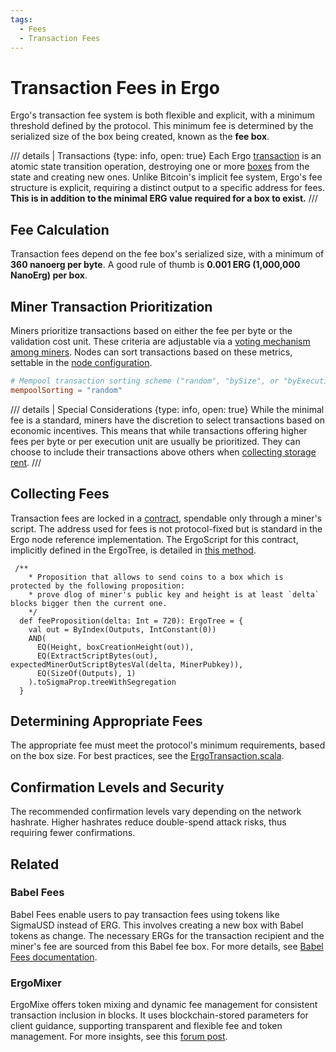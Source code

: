 ```yaml
---
tags:
  - Fees
  - Transaction Fees
---
```


# Transaction Fees in Ergo

Ergo's transaction fee system is both flexible and explicit, with a minimum threshold defined by the protocol. This minimum fee is determined by the serialized size of the box being created, known as the **fee box**.

/// details | Transactions
    {type: info, open: true}
Each Ergo [transaction](transaction.md) is an atomic state transition operation, destroying one or more [boxes](format.md) from the state and creating new ones. Unlike Bitcoin's implicit fee system, Ergo's fee structure is explicit, requiring a distinct output to a specific address for fees. **This is in addition to the minimal ERG value required for a box to exist.**
///

## Fee Calculation

Transaction fees depend on the fee box's serialized size, with a minimum of **360 nanoerg per byte**. A good rule of thumb is **0.001 ERG (1,000,000 NanoErg) per box**.

## Miner Transaction Prioritization

Miners prioritize transactions based on either the fee per byte or the validation cost unit. These criteria are adjustable via a [voting mechanism among miners](governance.md). Nodes can sort transactions based on these metrics, settable in the [node configuration](conf-node.md#mempool).

```conf
# Mempool transaction sorting scheme ("random", "bySize", or "byExecutionCost")
mempoolSorting = "random"
```

/// details | Special Considerations
    {type: info, open: true}
While the minimal fee is a standard, miners have the discretion to select transactions based on economic incentives. This means that while transactions offering higher fees per byte or per execution unit are usually be prioritized. They can choose to include their transactions above others when [collecting storage rent](rent-fees.md).
///

## Collecting Fees

Transaction fees are locked in a [contract](https://ergexplorer.com/addresses#2iHkR7CWvD1R4j1yZg5bkeDRQavjAaVPeTDFGGLZduHyfWMuYpmhHocX8GJoaieTx78FntzJbCBVL6rf96ocJoZdmWBL2fci7NqWgAirppPQmZ7fN9V6z13Ay6brPriBKYqLp1bT2Fk4FkFLCfdPpe), spendable only through a miner's script. The address used for fees is not protocol-fixed but is standard in the Ergo node reference implementation. The ErgoScript for this contract, implicitly defined in the ErgoTree, is detailed in [this method](https://github.com/ScorexFoundation/sigmastate-interpreter/blob/f85f03cc8f063ae7f68d559371733c2b6bbc929a/sigmastate/src/main/scala/org/ergoplatform/ErgoScriptPredef.scala#L72).

```
 /**
    * Proposition that allows to send coins to a box which is protected by the following proposition:
    * prove dlog of miner's public key and height is at least `delta` blocks bigger then the current one.
    */
  def feeProposition(delta: Int = 720): ErgoTree = {
    val out = ByIndex(Outputs, IntConstant(0))
    AND(
      EQ(Height, boxCreationHeight(out)),
      EQ(ExtractScriptBytes(out), expectedMinerOutScriptBytesVal(delta, MinerPubkey)),
      EQ(SizeOf(Outputs), 1)
    ).toSigmaProp.treeWithSegregation
  }
```

## Determining Appropriate Fees

The appropriate fee must meet the protocol's minimum requirements, based on the box size. For best practices, see the [ErgoTransaction.scala](https://github.com/ergoplatform/ergo/blob/e784a70b8fabf7ae41f2ac9aa593a647f488100c/src/main/scala/org/ergoplatform/modifiers/mempool/ErgoTransaction.scala#L163).

## Confirmation Levels and Security

The recommended confirmation levels vary depending on the network hashrate. Higher hashrates reduce double-spend attack risks, thus requiring fewer confirmations.

## Related

### Babel Fees

Babel Fees enable users to pay transaction fees using tokens like SigmaUSD instead of ERG. This involves creating a new box with Babel tokens as change. The necessary ERGs for the transaction recipient and the miner's fee are sourced from this Babel fee box. For more details, see [Babel Fees documentation](babel-fees.md).

### ErgoMixer

ErgoMixe offers token mixing and dynamic fee management for consistent transaction inclusion in blocks. It uses blockchain-stored parameters for client guidance, supporting transparent and flexible fee and token management. For more insights, see this [forum post](https://www.ergoforum.org/t/ergomixer-zerojoin-mixer-for-erg-and-tokens/318/10?u=anon2020s).
